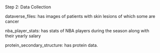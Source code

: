 Step 2: Data Collection

dataverse_files: has images of patients with skin lesions of which some are cancer

nba_player_stats: has stats of NBA players during the season along with their yearly salary

protein_secondary_structure: has protein data.
